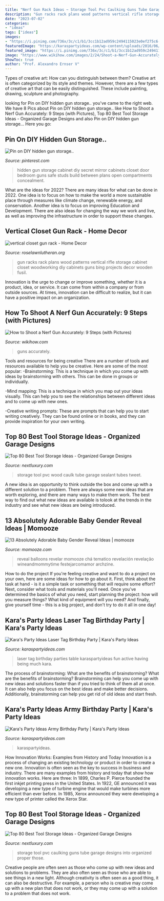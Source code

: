 ```yaml
---
title: "Nerf Gun Rack Ideas ~ Storage Tool Pvc Caulking Guns Tube Garage Designs Into Organized Proper Those"
description: "Gun racks rack plans wood patterns vertical rifle storage cabinet closet woodworking diy cabinets guns bing projects decor wooden fusil"
date: "2023-07-02"
categories:
- "ideas"
tags: ["ideas"]
images:
- "https://i.pinimg.com/736x/3c/c1/b1/3cc1b12ad959c2494115023e0ef275c6--secret-storage-hidden-storage.jpg"
featuredImage: "https://karaspartyideas.com/wp-content/uploads/2016/06/Army-Themed-Birthday-Party-via-Karas-Party-Ideas-KarasPartyIdeas.com22-683x1024.jpg"
featured_image: "https://i.pinimg.com/736x/3c/c1/b1/3cc1b12ad959c2494115023e0ef275c6--secret-storage-hidden-storage.jpg"
image: "https://www.wikihow.com/images/2/24/Shoot-a-Nerf-Gun-Accurately-Step-8.jpg"
ShowToc: true
author: "Prof. Alexandro Ernser V"
---
```



Types of creative art: How can you distinguish between them?
Creative art is often categorized by its style and themes. However, there are a few types of creative art that can be easily distinguished. These include painting, drawing, sculpture and photography.

	

		
looking for Pin on DIY hidden gun storage.. you've came to the right web. We have 8 Pics about Pin on DIY hidden gun storage.. like How to Shoot a Nerf Gun Accurately: 9 Steps (with Pictures), Top 80 Best Tool Storage Ideas - Organized Garage Designs and also Pin on DIY hidden gun storage... Here you go:
		
    
## Pin On DIY Hidden Gun Storage..

<img loading=lazy src="https://i.pinimg.com/736x/3c/c1/b1/3cc1b12ad959c2494115023e0ef275c6--secret-storage-hidden-storage.jpg" onerror="this.onerror=null;this.src='https://tse4.mm.bing.net/th?id=OIP.3k_hljnYKXOmsWehkfZ35gHaJ4&amp;pid=15.1';" alt="Pin on DIY hidden gun storage..">

_Source: pinterest.com_

>hidden gun storage cabinet diy secret mirror cabinets closet door bedroom guns safe studs build between plans open compartments concealment. 

	

What are the ideas for 2022?
There are many ideas for what can be done in 2022. One idea is to focus on how to make the world a more sustainable place through measures like climate change, renewable energy, and conservation. Another idea is to focus on improving Education and Development. There are also ideas for changing the way we work and live, as well as improving the infrastructure in order to support these changes.

    
## Vertical Closet Gun Rack - Home Decor

<img loading=lazy src="https://s-media-cache-ak0.pinimg.com/originals/e5/86/57/e586573fff43a29bdedbd628e0e3a905.jpg" onerror="this.onerror=null;this.src='https://tse1.mm.bing.net/th?id=OIP.zR3pQBi-kXKSCsCG8rsvpgHaOM&amp;pid=15.1';" alt="vertical closet gun rack - Home Decor">

_Source: roselawnlutheran.org_

>gun racks rack plans wood patterns vertical rifle storage cabinet closet woodworking diy cabinets guns bing projects decor wooden fusil. 

	

Innovation is the urge to change or improve something, whether it is a product, idea, or service. It can come from within a company or from outside sources. At times, innovation can be difficult to realize, but it can have a positive impact on an organization.

    
## How To Shoot A Nerf Gun Accurately: 9 Steps (with Pictures)

<img loading=lazy src="https://www.wikihow.com/images/2/24/Shoot-a-Nerf-Gun-Accurately-Step-8.jpg" onerror="this.onerror=null;this.src='https://tse1.mm.bing.net/th?id=OIP.DU-eZPN9HzTSWK7KjKPfLwHaEK&amp;pid=15.1';" alt="How to Shoot a Nerf Gun Accurately: 9 Steps (with Pictures)">

_Source: wikihow.com_

>guns accurately. 

	

Tools and resources for being creative
There are a number of tools and resources available to help you be creative. Here are some of the most popular:
-Brainstorming: This is a technique in which you come up with ideas by brainstorming with others. This can be done in groups or individually.

-Mind mapping: This is a technique in which you map out your ideas visually. This can help you to see the relationships between different ideas and to come up with new ones.

-Creative writing prompts: These are prompts that can help you to start writing creatively. They can be found online or in books, and they can provide inspiration for your own writing.

    
## Top 80 Best Tool Storage Ideas - Organized Garage Designs

<img loading=lazy src="http://nextluxury.com/wp-content/uploads/sealant-and-caulk-tubes-tool-storage-ideas-made-out-of-pvc-tube-and-wood.jpg" onerror="this.onerror=null;this.src='https://tse1.mm.bing.net/th?id=OIP.h8w6XyUeVnzWGXqny7YukQAAAA&amp;pid=15.1';" alt="Top 80 Best Tool Storage Ideas - Organized Garage Designs">

_Source: nextluxury.com_

>storage tool pvc wood caulk tube garage sealant tubes tweet. 

	

A new idea is an opportunity to think outside the box and come up with a different solution to a problem. There are always some new ideas that are worth exploring, and there are many ways to make them work. The best way to find out what new ideas are available is tolook at the trends in the industry and see what new ideas are being introduced.

    
## 13 Absolutely Adorable Baby Gender Reveal Ideas | Momooze

<img loading=lazy src="http://www.momooze.com/wp-content/uploads/2015/09/197c9b878d2642dfc42d20d13def2539-577x1024.jpg" onerror="this.onerror=null;this.src='https://tse4.mm.bing.net/th?id=OIP.HdKAS13DH5U8Ls_HQcoNQgHaNJ&amp;pid=15.1';" alt="13 Absolutely Adorable Baby Gender Reveal Ideas | momooze">

_Source: momooze.com_

>reveal balloons revelar momooze chá tematico revelación revelação wineandmommytime festejarcomamor archzine. 

	

How to do the project
If you're feeling creative and want to do a project on your own, here are some ideas for how to go about it. First, think about the task at hand - is it a simple task or something that will require some effort? Next, consider what tools and materials you'll need. Once you've determined the basics of what you need, start planning the project: how will you measure things? What kind of equipment will you need? And finally, give yourself time - this is a big project, and don't try to do it all in one day!

    
## Kara&#039;s Party Ideas Laser Tag Birthday Party | Kara&#039;s Party Ideas

<img loading=lazy src="http://karaspartyideas.com/wp-content/uploads/2016/04/Laser-Tag-Birthday-Party-via-Karas-Party-Ideas-KarasPartyIdeas.com11.jpeg" onerror="this.onerror=null;this.src='https://tse3.mm.bing.net/th?id=OIP.aAFAdwC7LyNXVGDnGl8J7QHaJ3&amp;pid=15.1';" alt="Kara&#039;s Party Ideas Laser Tag Birthday Party | Kara&#039;s Party Ideas">

_Source: karaspartyideas.com_

>laser tag birthday parties table karaspartyideas fun active having being much kara. 

	

The process of brainstorming: What are the benefits of brainstorming?
What are the benefits of brainstorming?
Brainstorming can help you come up with new ideas and solutions faster than if you tried to think of them all at once. It can also help you focus on the best ideas and make better decisions. Additionally, brainstorming can help you get rid of old ideas and start fresh.

    
## Kara&#039;s Party Ideas Army Birthday Party | Kara&#039;s Party Ideas

<img loading=lazy src="https://karaspartyideas.com/wp-content/uploads/2016/06/Army-Themed-Birthday-Party-via-Karas-Party-Ideas-KarasPartyIdeas.com22-683x1024.jpg" onerror="this.onerror=null;this.src='https://tse4.mm.bing.net/th?id=OIP.JXRZSvlFJ2CTGVievwFTtAHaLG&amp;pid=15.1';" alt="Kara&#039;s Party Ideas Army Birthday Party | Kara&#039;s Party Ideas">

_Source: karaspartyideas.com_

>karaspartyideas. 

	

How Innovation Works: Examples from History and Today
Innovation is a process of changing an existing technology or product in order to create a new one. Innovation is often seen as the key to success in business and industry. There are many examples from history and today that show how innovation works. Here are three: 
In 1899, Charles P. Pierce founded the first inkjet printing press in the United States.
In 1922, GE announced it was developing a new type of turbine engine that would make turbines more efficient than ever before. 
In 1985, Xerox announced they were developing a new type of printer called the Xerox Star.

    
## Top 80 Best Tool Storage Ideas - Organized Garage Designs

<img loading=lazy src="http://nextluxury.com/wp-content/uploads/caulking-guns-tool-storage-ideas-pvc-tube-cut-open.jpg" onerror="this.onerror=null;this.src='https://tse2.mm.bing.net/th?id=OIP.JLANKWYHYbsF9ZLp0ZS1CwAAAA&amp;pid=15.1';" alt="Top 80 Best Tool Storage Ideas - Organized Garage Designs">

_Source: nextluxury.com_

>storage tool pvc caulking guns tube garage designs into organized proper those. 

	

Creative people are often seen as those who come up with new ideas and solutions to problems. They are also often seen as those who are able to see things in a new light. Although creativity is often seen as a good thing, it can also be destructive. For example, a person who is creative may come up with a new plan that does not work, or they may come up with a solution to a problem that does not work.

